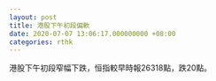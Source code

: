 ```yaml
---
layout: post
title: 港股下午初段偏軟
date: 2020-07-07 13:06:17.000000000 +08:00
categories: rthk
---
```


港股下午初段窄幅下跌，恒指較早時報26318點，跌20點。
